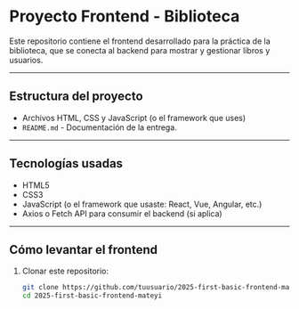 # Proyecto Frontend - Biblioteca

Este repositorio contiene el frontend desarrollado para la práctica de la biblioteca, que se conecta al backend para mostrar y gestionar libros y usuarios.

---

## Estructura del proyecto

- Archivos HTML, CSS y JavaScript (o el framework que uses)
- `README.md` - Documentación de la entrega.

---

## Tecnologías usadas

- HTML5
- CSS3
- JavaScript (o el framework que usaste: React, Vue, Angular, etc.)
- Axios o Fetch API para consumir el backend (si aplica)

---

## Cómo levantar el frontend

1. Clonar este repositorio:

   ```bash
   git clone https://github.com/tuusuario/2025-first-basic-frontend-mateyi.git
   cd 2025-first-basic-frontend-mateyi
